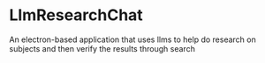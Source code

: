 # LlmResearchChat
An electron-based application that uses llms to help do research on subjects and then verify the results through search
